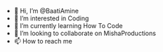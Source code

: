- 👋 Hi, I’m @BaatiAmine
- 👀 I’m interested in Coding
- 🌱 I’m currently learning How To Code
- 💞️ I’m looking to collaborate on MishaProductions
- 📫 How to reach me

<!---
BaatiAmine/BaatiAmine is a ✨ special ✨ repository because its `README.md` (this file) appears on your GitHub profile.
You can click the Preview link to take a look at your changes.
--->
